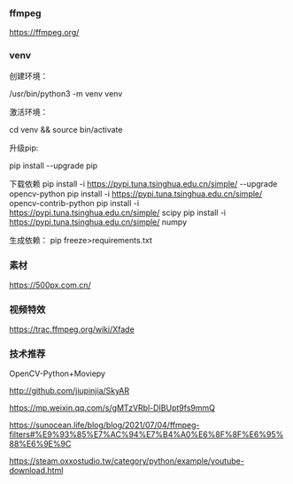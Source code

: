 ### ffmpeg
https://ffmpeg.org/


### venv

创建环境：

 /usr/bin/python3 -m venv venv

激活环境：
 
 cd venv &&  source bin/activate
 
升级pip:

pip install --upgrade pip

下载依赖
pip install -i https://pypi.tuna.tsinghua.edu.cn/simple/ --upgrade opencv-python
pip install -i https://pypi.tuna.tsinghua.edu.cn/simple/ opencv-contrib-python
pip install -i https://pypi.tuna.tsinghua.edu.cn/simple/ scipy
pip install -i https://pypi.tuna.tsinghua.edu.cn/simple/ numpy

生成依赖：
pip freeze>requirements.txt

### 素材

https://500px.com.cn/

### 视频特效

https://trac.ffmpeg.org/wiki/Xfade

### 技术推荐

OpenCV-Python+Moviepy

http://github.com/jiupinjia/SkyAR

https://mp.weixin.qq.com/s/gMTzVRbl-DIBUpt9fs9mmQ

https://sunocean.life/blog/blog/2021/07/04/ffmpeg-filters#%E9%93%85%E7%AC%94%E7%B4%A0%E6%8F%8F%E6%95%88%E6%9E%9C

https://steam.oxxostudio.tw/category/python/example/youtube-download.html
